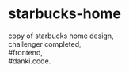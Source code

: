 # starbucks-home
copy of starbucks home design,<br>
 challenger completed,<br>
 #frontend,<br>
 #danki.code.
